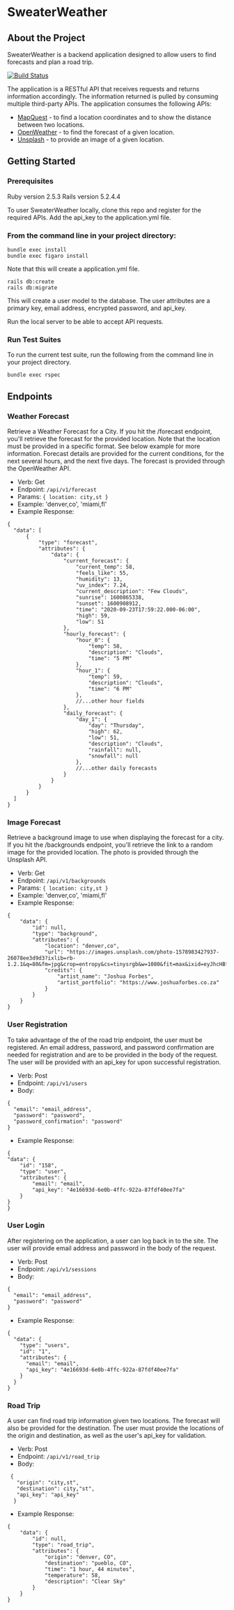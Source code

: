 # SweaterWeather

## About the Project

SweaterWeather is a backend application designed to allow users to find forecasts and plan a road trip.

[![Build Status](https://travis-ci.org/ljwhite/sweater_weather.svg?branch=master)](https://travis-ci.org/ljwhite/sweater_weather)

The application is a RESTful API that receives requests and returns information accordingly. The information returned is pulled by consuming multiple third-party APIs. The application consumes the following APIs:
 - [MapQuest](https://developer.mapquest.com/documentation/) - to find a location coordinates and to show the distance between two locations.
 - [OpenWeather](https://openweathermap.org/api) - to find the forecast of a given location.
 - [Unsplash](https://unsplash.com/documentation) - to provide an image of a given location.

## Getting Started

### Prerequisites
Ruby version 2.5.3
Rails version 5.2.4.4

To user SweaterWeather locally, clone this repo and register for the required APIs. Add the api_key to the application.yml file.

### From the command line in your project directory:
```
bundle exec install
bundle exec figaro install   
```
Note that this will create a application.yml file.
```
rails db:create
rails db:migrate
```
This will create a user model to the database. The user attributes are a primary key, email address, encrypted password, and api_key.

Run the local server to be able to accept API requests.   

### Run Test Suites
To run the current test suite, run the following from the command line in your project directory.
```
bundle exec rspec
```

## Endpoints

### Weather Forecast
Retrieve a Weather Forecast for a City. If you hit the /forecast endpoint, you'll retrieve the forecast for the provided location. Note that the location must be provided in a specific format. See below example for more information. Forecast details are provided for the current conditions, for the next several hours, and the next five days. The forecast is provided through the OpenWeather API.
- Verb: Get
- Endpoint: ```/api/v1/forecast```
- Params: ```{ location: city,st }```
- Example: 'denver,co', 'miami,fl'
- Example Response:

```
{
  "data": [
      {
          "type": "forecast",
          "attributes": {
              "data": {
                  "current_forecast": {
                      "current_temp": 58,
                      "feels_like": 55,
                      "humidity": 13,
                      "uv_index": 7.24,
                      "current_description": "Few Clouds",
                      "sunrise": 1600865338,
                      "sunset": 1600908912,
                      "time": "2020-09-23T17:59:22.000-06:00",
                      "high": 59,
                      "low": 51
                  },
                  "hourly_forecast": {
                      "hour_0": {
                          "temp": 58,
                          "description": "Clouds",
                          "time": "5 PM"
                      },
                      "hour_1": {
                          "temp": 59,
                          "description": "Clouds",
                          "time": "6 PM"
                      },
                      //...other hour fields
                  },
                  "daily_forecast": {
                      "day_1": {
                          "day": "Thursday",
                          "high": 62,
                          "low": 51,
                          "description": "Clouds",
                          "rainfall": null,
                          "snowfall": null
                      },
                      //...other daily forecasts
                  }
              }
          }
      }
  ]
}
```

### Image Forecast
Retrieve a background image to use when displaying the forecast for a city. If you hit the /backgrounds endpoint, you'll retrieve the link to a random image for the provided location. The photo is provided through the Unsplash API.
  - Verb: Get
  - Endpoint: ```/api/v1/backgrounds```
  - Params:  ``` { location: city,st } ```
  - Example: 'denver,co', 'miami,fl'
  - Example Response:

```
{
    "data": {
        "id": null,
        "type": "background",
        "attributes": {
            "location": "denver,co",
            "url": "https://images.unsplash.com/photo-1578983427937-26078ee3d9d3?ixlib=rb-1.2.1&q=80&fm=jpg&crop=entropy&cs=tinysrgb&w=1080&fit=max&ixid=eyJhcHBfaWQiOjE2Nzg1OX0",
            "credits": {
                "artist_name": "Joshua Forbes",
                "artist_portfolio": "https://www.joshuaforbes.co.za"
            }
        }
    }
}
```

### User Registration
To take advantage of the of the road trip endpoint, the user must be registered. An email address, password, and password confirmation are needed for registration and are to be provided in the body of the request. The user will be provided with an api_key for upon successful registration.
- Verb: Post
- Endpoint: ```/api/v1/users```
- Body:

```
{
  "email": "email_address",
  "password": "password",
  "password_confirmation": "password"
}
```

- Example Response:

```
{
"data": {
    "id": "158",
    "type": "user",
    "attributes": {
        "email": "email",
        "api_key": "4e16693d-6e0b-4ffc-922a-87fdf40ee7fa"
    }
}
}
```

### User Login
After registering on the application, a user can log back in to the site. The user will provide email address and password in the body of the request.
- Verb: Post
- Endpoint: ```/api/v1/sessions```
- Body:

```
{
  "email": "email_address",
  "password": "password"
}
```

- Example Response:

```
{
  "data": {
    "type": "users",
    "id": "1",
    "attributes": {
      "email": "email",
      "api_key": "4e16693d-6e0b-4ffc-922a-87fdf40ee7fa"
    }
  }
}
```

### Road Trip
A user can find road trip information given two locations. The forecast will also be provided for the destination. The user must provide the locations of the origin and destination, as well as the user's api_key for validation.
- Verb: Post
- Endpoint: ```/api/v1/road_trip```
- Body:

```
 {
   "origin": "city,st",
   "destination": city,"st",
   "api_key": "api_key"
  }
```

- Example Response:

```
{
    "data": {
        "id": null,
        "type": "road_trip",
        "attributes": {
            "origin": "denver, CO",
            "destination": "pueblo, CO",
            "time": "1 hour, 44 minutes",
            "temperature": 58,
            "description": "Clear Sky"
        }
    }
}
```
